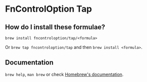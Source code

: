 # FnControlOption Tap

## How do I install these formulae?

`brew install fncontroloption/tap/<formula>`

Or `brew tap fncontroloption/tap` and then `brew install <formula>`.

## Documentation

`brew help`, `man brew` or check [Homebrew's documentation](https://docs.brew.sh).
